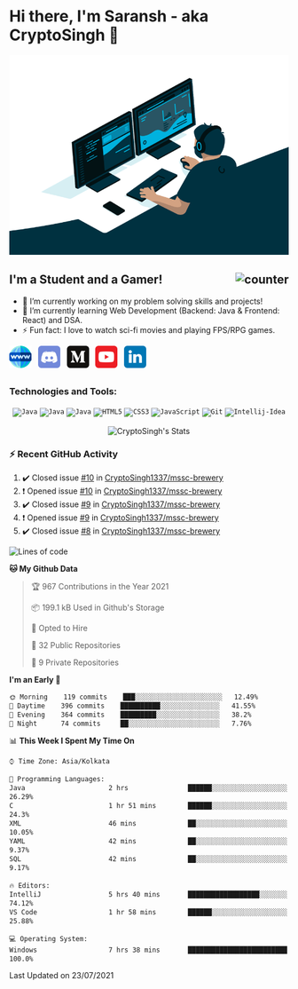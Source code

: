 # Hi there, I'm Saransh - aka CryptoSingh 👋

<div align="center">
<img src="https://github.com/CryptoSingh1337/CryptoSingh1337/blob/master/icons/code.gif" height="360px" width="640px" alt="gif"/>
</div>

## I'm a Student and a Gamer!<img src="https://komarev.com/ghpvc/?username=cryptosingh1337" alt="counter" align="right"/>

- 🔭 I’m currently working on my problem solving skills and projects!
- 🌱 I’m currently learning Web Development (Backend: Java & Frontend: React) and DSA.
- ⚡ Fun fact: I love to watch sci-fi movies and playing FPS/RPG games.

<a href="https://cryptosingh1337.github.io/" target="_blank"><img alt="website" height="40px" width="40px" src="./icons/world-wide-web.svg"/></a>&nbsp;&nbsp;
<a href="https://discord.gg/6efHuzv" target="_blank"><img alt="discord" height="40px" width="40px" src="https://raw.githubusercontent.com/edent/SuperTinyIcons/master/images/svg/discord.svg"/></a>&nbsp;&nbsp;
<a href="https://cryptosingh1337.medium.com/" target="_blank"><img alt="Medium" height="40px" width="40px" src="https://raw.githubusercontent.com/edent/SuperTinyIcons/master/images/svg/medium.svg"/></a>&nbsp;&nbsp;
<a href="https://www.youtube.com/cryptosingh" target="_blank"><img alt="youtube" height="40px" width="40px" src="https://raw.githubusercontent.com/edent/SuperTinyIcons/master/images/svg/youtube.svg"/></a>&nbsp;&nbsp;
<a href="https://www.linkedin.com/in/saransh-kumar-2k19/" target="_blank"><img alt="linkedin" height="40px" width="40px" src="https://raw.githubusercontent.com/edent/SuperTinyIcons/master/images/svg/linkedin.svg"/></a>

##

### Technologies and Tools:

<div align="center">
<code><img alt="Java" height="40px" width="40px" src="https://raw.githubusercontent.com/tomchen/stack-icons/master/logos/java.svg" title="Java"/></code>
<code><img alt="Java" height="40px" width="40px" src="https://raw.githubusercontent.com/tomchen/stack-icons/master/logos/spring.svg" title="Spring"/></code>
<code><img alt="Java" height="40px" width="40px" src="https://raw.githubusercontent.com/tomchen/stack-icons/master/logos/hibernate.svg" title="Hibernate"/></code>
<code><img alt="HTML5" height="40px" width="40px" src="https://raw.githubusercontent.com/tomchen/stack-icons/master/logos/html-5.svg" title="HTML5"/></code>
<code><img alt="CSS3" height="40px" width="40px" src="https://raw.githubusercontent.com/tomchen/stack-icons/master/logos/css-3.svg" title="CSS3"/></code>
<code><img alt="JavaScript" height="40px" width="40px" src="https://raw.githubusercontent.com/tomchen/stack-icons/master/logos/bootstrap.svg" title="Bootstrap"/></code>
<code><img alt="Git" height="40px" width="40px" src="https://raw.githubusercontent.com/tomchen/stack-icons/master/logos/git-icon.svg" title="Git"/></code>
<code><img alt="Intellij-Idea" height="40px" width="40px" src="https://raw.githubusercontent.com/tomchen/stack-icons/master/logos/intellij-idea.svg" title="Intellij-IDEA"/></code>
</div>
<br>
<div align="center">
<img  alt="CryptoSingh's Stats" src="https://github-readme-stats.vercel.app/api?username=CryptoSingh1337&show_icons=true&bg_color=FFFFFF&title_color=003140&icon_color=003140&text_color=0486AA" title="Stats"/>
</div>

### ⚡ Recent GitHub Activity

<!--RECENT_ACTIVITY:start-->
1. ✔️ Closed issue [#10](https://github.com/CryptoSingh1337/mssc-brewery/issues/10) in [CryptoSingh1337/mssc-brewery](https://github.com/CryptoSingh1337/mssc-brewery)
2. ❗️ Opened issue [#10](https://github.com/CryptoSingh1337/mssc-brewery/issues/10) in [CryptoSingh1337/mssc-brewery](https://github.com/CryptoSingh1337/mssc-brewery)
3. ✔️ Closed issue [#9](https://github.com/CryptoSingh1337/mssc-brewery/issues/9) in [CryptoSingh1337/mssc-brewery](https://github.com/CryptoSingh1337/mssc-brewery)
4. ❗️ Opened issue [#9](https://github.com/CryptoSingh1337/mssc-brewery/issues/9) in [CryptoSingh1337/mssc-brewery](https://github.com/CryptoSingh1337/mssc-brewery)
5. ✔️ Closed issue [#8](https://github.com/CryptoSingh1337/mssc-brewery/issues/8) in [CryptoSingh1337/mssc-brewery](https://github.com/CryptoSingh1337/mssc-brewery)
<!--RECENT_ACTIVITY:end-->


<!--START_SECTION:waka-->
![Lines of code](https://img.shields.io/badge/From%20Hello%20World%20I%27ve%20Written-404060%20lines%20of%20code-blue)

**🐱 My Github Data** 

> 🏆 967 Contributions in the Year 2021
 > 
> 📦 199.1 kB Used in Github's Storage 
 > 
> 💼 Opted to Hire
 > 
> 📜 32 Public Repositories 
 > 
> 🔑 9 Private Repositories  
 > 
**I'm an Early 🐤** 

```text
🌞 Morning    119 commits    ███░░░░░░░░░░░░░░░░░░░░░░   12.49% 
🌆 Daytime    396 commits    ██████████░░░░░░░░░░░░░░░   41.55% 
🌃 Evening    364 commits    █████████░░░░░░░░░░░░░░░░   38.2% 
🌙 Night      74 commits     ██░░░░░░░░░░░░░░░░░░░░░░░   7.76%

```


📊 **This Week I Spent My Time On** 

```text
⌚︎ Time Zone: Asia/Kolkata

💬 Programming Languages: 
Java                     2 hrs               ██████░░░░░░░░░░░░░░░░░░░   26.29% 
C                        1 hr 51 mins        ██████░░░░░░░░░░░░░░░░░░░   24.3% 
XML                      46 mins             ██░░░░░░░░░░░░░░░░░░░░░░░   10.05% 
YAML                     42 mins             ██░░░░░░░░░░░░░░░░░░░░░░░   9.37% 
SQL                      42 mins             ██░░░░░░░░░░░░░░░░░░░░░░░   9.17%

🔥 Editors: 
IntelliJ                 5 hrs 40 mins       ██████████████████░░░░░░░   74.12% 
VS Code                  1 hr 58 mins        ██████░░░░░░░░░░░░░░░░░░░   25.88%

💻 Operating System: 
Windows                  7 hrs 38 mins       █████████████████████████   100.0%

```


 Last Updated on 23/07/2021
<!--END_SECTION:waka-->
